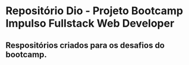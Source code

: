 # Repositório Dio - Projeto Bootcamp Impulso Fullstack Web Developer
## Respositórios criados para os desafios do bootcamp.
